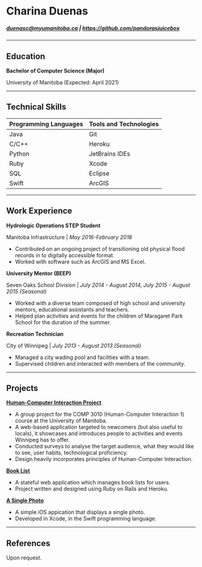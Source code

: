# **Charina Duenas** 
##### duenasc@myumanitoba.ca | https://github.com/pandorasjuicebox 

----

## Education
**Bachelor of Computer Science (Major)**

University of Manitoba (Expected: April 2021)

---

## Technical Skills

Programming Languages | Tools and Technologies 
------------ | ------------- 
Java | Git 
C/C++ | Heroku
Python | JetBrains IDEs
Ruby | Xcode
SQL | Eclipse
Swift | ArcGIS

---

## Work Experience
**Hydrologic Operations STEP Student**

Manitoba Infrastructure | *May 2016-February 2018*
* Contributed on an ongoing project of transitioning old physical flood records in to digitally accessible format.
* Worked with software such as ArcGIS and MS Excel.

**University Mentor (BEEP)**

Seven Oaks School Division | *July 2014 - August 2014, July 2015 - August 2015 (Seasonal)*
* Worked with a diverse team composed of high school and university mentors, educational assistants and teachers.
* Helped plan activities and events for the children of Maragaret Park School for the duration of the summer.

**Recreation Technician**

City of Winnipeg | *July 2013 - August 2013 (Seasonal)*
* Managed a city wading pool and facilities with a team.
* Supervised children and interacted with members of the community.

---

## Projects
[**Human-Computer Interaction Project**](https://github.com/HCIProject-2019/HCIProject)
* A group project for the COMP 3010 (Human-Computer Interaction 1) course at the University of Manitoba.
* A web-based application targeted to newcomers (but also useful to locals), it showcases and introduces people to activities and events Winnipeg has to offer.
* Conducted surveys to analyse the target audience, what they would like to see, user habits, technological proficiency.
* Design heavily incorporates principles of Human-Computer Interaction.

[**Book List**](https://github.com/pandorasjuicebox/books_app_rails)
* A stateful web application which manages book lists for users.
* Project written and designed using Ruby on Rails and Heroku.

[**A Single Photo**](https://github.com/pandorasjuicebox/a-single-photo)
* A simple iOS appication that displays a single photo.
* Developed in Xcode, in the Swift programming language.

---

## References

Upon request.
